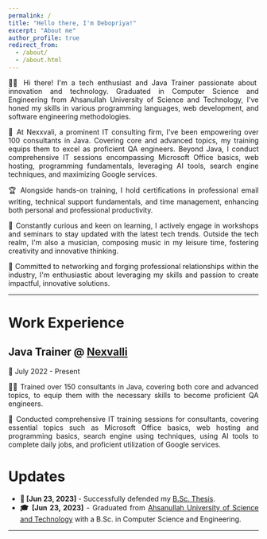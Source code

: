 ```yaml
---
permalink: /
title: "Hello there, I'm Debopriya!"
excerpt: "About me"
author_profile: true
redirect_from:
  - /about/
  - /about.html
---
```


<div style="text-align: justify">

👨‍💻 Hi there! I'm a tech enthusiast and Java Trainer passionate about innovation and technology. Graduated in Computer Science and Engineering from Ahsanullah University of Science and Technology, I've honed my skills in various programming languages, web development, and software engineering methodologies.

🌟 At Nexxvali, a prominent IT consulting firm, I've been empowering over 100 consultants in Java. Covering core and advanced topics, my training equips them to excel as proficient QA engineers. Beyond Java, I conduct comprehensive IT sessions encompassing Microsoft Office basics, web hosting, programming fundamentals, leveraging AI tools, search engine techniques, and maximizing Google services.

🏆 Alongside hands-on training, I hold certifications in professional email writing, technical support fundamentals, and time management, enhancing both personal and professional productivity.

🚀 Constantly curious and keen on learning, I actively engage in workshops and seminars to stay updated with the latest tech trends. Outside the tech realm, I'm also a musician, composing music in my leisure time, fostering creativity and innovative thinking.

🤝 Committed to networking and forging professional relationships within the industry, I'm enthusiastic about leveraging my skills and passion to create impactful, innovative solutions.

---

# Work Experience

## Java Trainer @ [Nexvalli](https://nexxvali.com/)

📅 July 2022 - Present

👨‍🏫 Trained over 150 consultants in Java, covering both core and advanced topics, to equip them with the necessary skills to become proficient QA engineers.

🔧 Conducted comprehensive IT training sessions for consultants, covering essential topics such as Microsoft Office basics, web hosting and programming basics, search engine using techniques, using AI tools to complete daily jobs, and proficient utilization of Google services.

# Updates

- **📝 [Jun 23, 2023]** - Successfully defended my [B.Sc. Thesis](https://tonmoy-hossain.github.io/files/Hossain_Tonmoy_B.Sc._Thesis.pdf).
- **🎓 [Jun 23, 2023]** - Graduated from [Ahsanullah University of Science and Technology](http://aust.edu/) with a B.Sc. in Computer Science and Engineering.

<script type="text/javascript" src="//rf.revolvermaps.com/0/0/8.js?i=52vxgbx02tg&amp;m=0&amp;c=ff0000&amp;cr1=ffffff&amp;f=arial&amp;l=33" async="async"></script>

---
